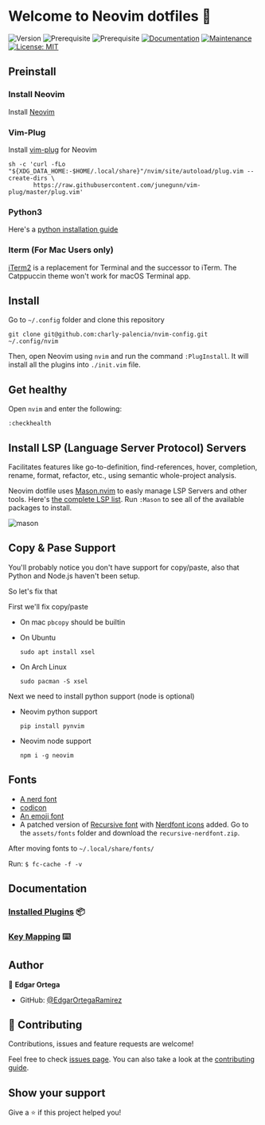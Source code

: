 # Welcome to Neovim dotfiles 🦖

![Version](https://img.shields.io/badge/version-1.0.0-blue.svg?cacheSeconds=2592000)
![Prerequisite](https://img.shields.io/badge/nvim-%3E%3D0.8-blue.svg)
![Prerequisite](https://img.shields.io/badge/fzf-%3E%3D0.33.0-green.svg)
[![Documentation](https://img.shields.io/badge/documentation-yes-brightgreen.svg)](https://github.com/EdgarOrtegaRamirez/nvim-config/#README.md)
[![Maintenance](https://img.shields.io/badge/Maintained%3F-yes-green.svg)](https://github.com/kefranabg/readme-md-generator/graphs/commit-activity)
[![License: MIT](https://img.shields.io/badge/license-MIT-yellow.svg)](https://github.com/EdgarOrtegaRamirez/nvim-config/#LICENSE)

## Preinstall 

### Install Neovim

Install [Neovim](https://github.com/neovim/neovim/wiki/Installing-Neovim)

### Vim-Plug
Install [vim-plug](https://github.com/junegunn/vim-plug#neovim) for Neovim

```
sh -c 'curl -fLo "${XDG_DATA_HOME:-$HOME/.local/share}"/nvim/site/autoload/plug.vim --create-dirs \
       https://raw.githubusercontent.com/junegunn/vim-plug/master/plug.vim'
```
### Python3

Here's a [python installation guide](https://realpython.com/installing-python/)

### Iterm (For Mac Users only)

[iTerm2](https://iterm2.com/) is a replacement for Terminal and the successor to iTerm. The Catppuccin theme won't work for macOS Terminal app.

## Install 

Go to `~/.config` folder and clone this repository

```
git clone git@github.com:charly-palencia/nvim-config.git ~/.config/nvim
```

Then, open Neovim using `nvim` and run the command `:PlugInstall`. It will install all the plugins into `./init.vim` file.

## Get healthy

Open `nvim` and enter the following:

```
:checkhealth
```

## Install LSP (Language Server Protocol) Servers

Facilitates features like go-to-definition, find-references, hover, completion, rename, format, refactor, etc., using semantic whole-project analysis. 

Neovim dotfile uses [Mason.nvim](https://github.com/williamboman/mason.nvim) to easly manage LSP Servers and other tools. Here's [the complete LSP list](https://github.com/williamboman/mason-lspconfig.nvim#available-lsp-servers). Run `:Mason` to see all of the available packages to install.

![mason](https://user-images.githubusercontent.com/6705160/177617680-d62caf26-f253-4ace-ab57-4b590595adca.png)


## Copy & Pase Support

You'll probably notice you don't have support for copy/paste, also that Python and Node.js haven't been setup.

So let's fix that

First we'll fix copy/paste

- On mac `pbcopy` should be builtin

- On Ubuntu

  ```
  sudo apt install xsel
  ```

- On Arch Linux

  ```
  sudo pacman -S xsel
  ```

Next we need to install python support (node is optional)

- Neovim python support

  ```
  pip install pynvim
  ```

- Neovim node support

  ```
  npm i -g neovim
  ```

## Fonts

- [A nerd font](https://github.com/ryanoasis/nerd-fonts)
- [codicon](https://github.com/microsoft/vscode-codicons/raw/main/dist/codicon.ttf)
- [An emoji font](https://github.com/googlefonts/noto-emoji/blob/main/fonts/NotoColorEmoji.ttf)
- A patched version of [Recursive font](https://www.recursive.design/) with [Nerdfont icons](https://www.nerdfonts.com/) added. Go to the `assets/fonts` folder and download the
  `recursive-nerdfont.zip`.

After moving fonts to `~/.local/share/fonts/`

Run: `$ fc-cache -f -v`

## Documentation

### [Installed Plugins](docs/installed_plugins.md) 📦
### [Key Mapping](docs/mappings.md) ⌨️
 
## Author

👤 **Edgar Ortega**

* GitHub: [@EdgarOrtegaRamirez](https://github.com/EdgarOrtegaRamirez)

## 🤝 Contributing

Contributions, issues and feature requests are welcome!

Feel free to check [issues page](https://github.com/EdgarOrtegaRamirez/nvim-config/issues).
You can also take a look at the [contributing guide](https://github.com/EdgarOrtegaRamirez/nvim-config/blob/master/CONTRIBUTING.md).

## Show your support

Give a ⭐️ if this project helped you!
